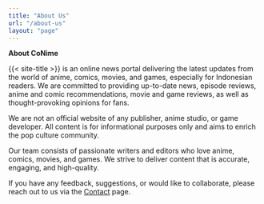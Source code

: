 ```yaml
---
title: "About Us"
url: "/about-us"
layout: "page"
---
```


**About CoNime**

{{< site-title >}} is an online news portal delivering the latest updates from the world of anime, comics, movies, and games, especially for Indonesian readers. We are committed to providing up-to-date news, episode reviews, anime and comic recommendations, movie and game reviews, as well as thought-provoking opinions for fans.

We are not an official website of any publisher, anime studio, or game developer. All content is for informational purposes only and aims to enrich the pop culture community.

Our team consists of passionate writers and editors who love anime, comics, movies, and games. We strive to deliver content that is accurate, engaging, and high-quality.

If you have any feedback, suggestions, or would like to collaborate, please reach out to us via the [Contact](/contact) page.
